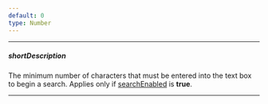 ```yaml
---
default: 0
type: Number
---
```

---
##### shortDescription
The minimum number of characters that must be entered into the text box to begin a search. Applies only if [searchEnabled](/api-reference/10%20UI%20Widgets/dxDropDownList/1%20Configuration/searchEnabled.md '{basewidgetpath}/Configuration/#searchEnabled') is **true**.

---
